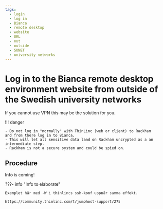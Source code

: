 ```yaml
---
tags:
  - login
  - log in
  - Bianca
  - remote desktop
  - website
  - URL
  - out
  - outside
  - SUNET
  - university networks
---
```


# Log in to the Bianca remote desktop environment website from outside of the Swedish university networks

If you cannot use VPN this may be the solution for you.

!!! danger

    - Do not log in "normally" with ThinLinc (web or client) to Rackham and from there log in to Bianca.
    - This will let all sensitive data land on Rackham uncrypted as a an intermediate step.
    - Rackham is not a secure system and could be spied on.

## Procedure

Info is coming!

???- info "Info to elaborate"

    Exemplet här med -W i thinlincs ssh-konf uppnår samma effekt.

    https://community.thinlinc.com/t/jumphost-support/275



